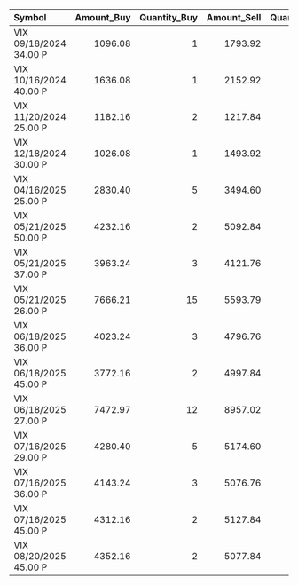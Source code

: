 | Symbol                 |   Amount_Buy |   Quantity_Buy |   Amount_Sell |   Quantity_Sell |   Realized_PnL |   Percent_PnL |
|:-----------------------|-------------:|---------------:|--------------:|----------------:|---------------:|--------------:|
| VIX 09/18/2024 34.00 P |      1096.08 |              1 |       1793.92 |               1 |         697.84 |          0.64 |
| VIX 10/16/2024 40.00 P |      1636.08 |              1 |       2152.92 |               1 |         516.84 |          0.32 |
| VIX 11/20/2024 25.00 P |      1182.16 |              2 |       1217.84 |               2 |          35.68 |          0.03 |
| VIX 12/18/2024 30.00 P |      1026.08 |              1 |       1493.92 |               1 |         467.84 |          0.46 |
| VIX 04/16/2025 25.00 P |      2830.40 |              5 |       3494.60 |               5 |         664.20 |          0.23 |
| VIX 05/21/2025 50.00 P |      4232.16 |              2 |       5092.84 |               2 |         860.68 |          0.20 |
| VIX 05/21/2025 37.00 P |      3963.24 |              3 |       4121.76 |               3 |         158.52 |          0.04 |
| VIX 05/21/2025 26.00 P |      7666.21 |             15 |       5593.79 |              15 |       -2072.42 |         -0.27 |
| VIX 06/18/2025 36.00 P |      4023.24 |              3 |       4796.76 |               3 |         773.52 |          0.19 |
| VIX 06/18/2025 45.00 P |      3772.16 |              2 |       4997.84 |               2 |        1225.68 |          0.32 |
| VIX 06/18/2025 27.00 P |      7472.97 |             12 |       8957.02 |              12 |        1484.05 |          0.20 |
| VIX 07/16/2025 29.00 P |      4280.40 |              5 |       5174.60 |               5 |         894.20 |          0.21 |
| VIX 07/16/2025 36.00 P |      4143.24 |              3 |       5076.76 |               3 |         933.52 |          0.23 |
| VIX 07/16/2025 45.00 P |      4312.16 |              2 |       5127.84 |               2 |         815.68 |          0.19 |
| VIX 08/20/2025 45.00 P |      4352.16 |              2 |       5077.84 |               2 |         725.68 |          0.17 |